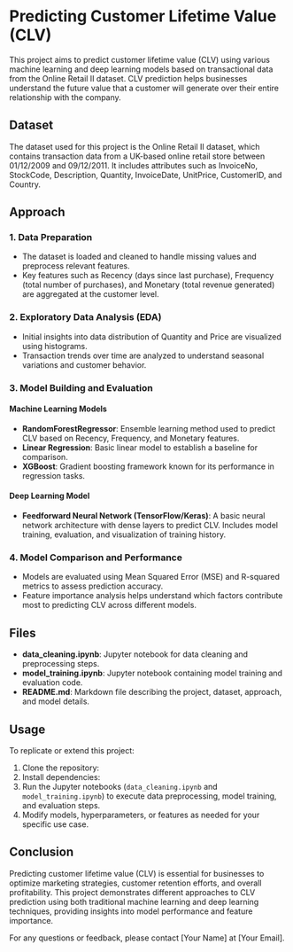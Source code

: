 # Predicting Customer Lifetime Value (CLV)

This project aims to predict customer lifetime value (CLV) using various machine learning and deep learning models based on transactional data from the Online Retail II dataset. CLV prediction helps businesses understand the future value that a customer will generate over their entire relationship with the company.

## Dataset

The dataset used for this project is the Online Retail II dataset, which contains transaction data from a UK-based online retail store between 01/12/2009 and 09/12/2011. It includes attributes such as InvoiceNo, StockCode, Description, Quantity, InvoiceDate, UnitPrice, CustomerID, and Country.

## Approach

### 1. Data Preparation

- The dataset is loaded and cleaned to handle missing values and preprocess relevant features.
- Key features such as Recency (days since last purchase), Frequency (total number of purchases), and Monetary (total revenue generated) are aggregated at the customer level.

### 2. Exploratory Data Analysis (EDA)

- Initial insights into data distribution of Quantity and Price are visualized using histograms.
- Transaction trends over time are analyzed to understand seasonal variations and customer behavior.

### 3. Model Building and Evaluation

#### Machine Learning Models

- **RandomForestRegressor**: Ensemble learning method used to predict CLV based on Recency, Frequency, and Monetary features.
- **Linear Regression**: Basic linear model to establish a baseline for comparison.
- **XGBoost**: Gradient boosting framework known for its performance in regression tasks.

#### Deep Learning Model

- **Feedforward Neural Network (TensorFlow/Keras)**: A basic neural network architecture with dense layers to predict CLV. Includes model training, evaluation, and visualization of training history.

### 4. Model Comparison and Performance

- Models are evaluated using Mean Squared Error (MSE) and R-squared metrics to assess prediction accuracy.
- Feature importance analysis helps understand which factors contribute most to predicting CLV across different models.

## Files

- **data_cleaning.ipynb**: Jupyter notebook for data cleaning and preprocessing steps.
- **model_training.ipynb**: Jupyter notebook containing model training and evaluation code.
- **README.md**: Markdown file describing the project, dataset, approach, and model details.

## Usage

To replicate or extend this project:

1. Clone the repository:
2. Install dependencies:
3. Run the Jupyter notebooks (`data_cleaning.ipynb` and `model_training.ipynb`) to execute data preprocessing, model training, and evaluation steps.
4. Modify models, hyperparameters, or features as needed for your specific use case.

## Conclusion

Predicting customer lifetime value (CLV) is essential for businesses to optimize marketing strategies, customer retention efforts, and overall profitability. This project demonstrates different approaches to CLV prediction using both traditional machine learning and deep learning techniques, providing insights into model performance and feature importance.

For any questions or feedback, please contact [Your Name] at [Your Email].


